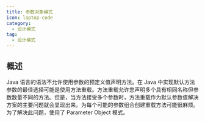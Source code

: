 ```yaml
---
title: 参数对象模式
icon: laptop-code
category:
  - 设计模式
tag:
  - 设计模式
---
```


## 概述

Java 语言的语法不允许使用参数的预定义值声明方法。在 Java 中实现默认方法参数的最佳选择可能是使用方法重载。方法重载允许您声明多个具有相同名称但参数数量不同的方法。但是，当方法接受多个参数时，方法重载作为默认参数值解决方案的主要问题就会显现出来。为每个可能的参数组合创建重载方法可能很麻烦。为了解决此问题，使用了 Parameter Object 模式。